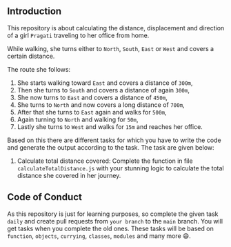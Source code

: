 ## Introduction

This repository is about calculating the distance, displacement and direction of a girl `Pragati` traveling to her office from home.

While walking, she turns either to `North`, `South`, `East` or `West` and covers a certain distance.

The route she follows:

1. She starts walking toward `East` and covers a distance of `300m`,
2. Then she turns to `South` and covers a distance of again `300m`,
3. She now turns to `East` and covers a distance of `450m`,
4. She turns to `North` and now covers a long distance of `700m`,
5. After that she turns to `East` again and walks for `500m`,
6. Again turning to `North` and walking for `50m`,
7. Lastly she turns to `West` and walks for `15m` and reaches her office.

Based on this there are different tasks for which you have to write the code and generate the output according to the task. The task are given below:

1. Calculate total distance covered: Complete the function in file `calculateTotalDistance.js` with your stunning logic to calculate the total distance she covered in her journey.

## Code of Conduct

As this repository is just for learning purposes, so complete the given task `daily` and create pull requests from `your branch` to the `main` branch. You will get tasks when you complete the old ones. These tasks will be based on `function`, `objects`, `currying`, `classes`, `modules` and many more 😄.

